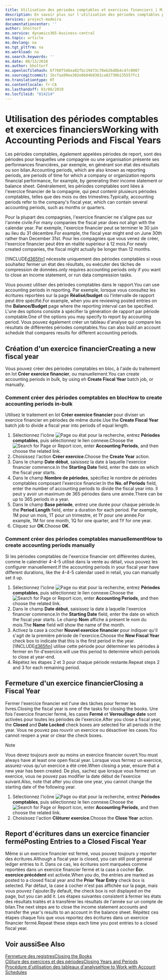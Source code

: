 ```yaml
---
title: Utilisation des périodes comptables et exercices financiers | Microsoft Docs
description: En savoir plus sur l'utilisation des périodes comptables pour définir le moment où votre compagnie fait état de ses performances financières.
services: project-madeira
documentationcenter: ''
author: bholtorf
ms.service: dynamics365-business-central
ms.topic: article
ms.devlang: na
ms.tgt_pltfrm: na
ms.workload: na
ms.search.keywords: ''
ms.date: 08/13/2018
ms.author: bholtorf
ms.openlocfilehash: 6f760f546ea02fbc19473c70eb26d8b4c47c0987
ms.sourcegitcommit: 1bcfaa99ea302e6b84b8361ca02730b135557fc1
ms.translationtype: HT
ms.contentlocale: fr-CA
ms.lasthandoff: 03/08/2019
ms.locfileid: "814214"
---
```

# <a name="working-with-accounting-periods-and-fiscal-years"></a><span data-ttu-id="7f60d-103">Utilisation des périodes comptables et exercices financiers</span><span class="sxs-lookup"><span data-stu-id="7f60d-103">Working with Accounting Periods and Fiscal Years</span></span>
<span data-ttu-id="7f60d-104">Les périodes comptables, également appelées périodes de report, sont des périodes pour lesquelles une compagnie ou une organisation présente ses performances financières, par exemple, en générant son état des résultats ou son bilan.</span><span class="sxs-lookup"><span data-stu-id="7f60d-104">Accounting periods, which are also known as reporting periods, are periods of time for which a company or organization reports financial performance, for example, by generating their income statement or balance sheet.</span></span> <span data-ttu-id="7f60d-105">Généralement, les périodes comptables sont liées à l'exercice financier de la compagnie, qui peut contenir plusieurs périodes comptables, telles que des mois ou des trimestres.</span><span class="sxs-lookup"><span data-stu-id="7f60d-105">Typically, accounting periods refer to the company's fiscal year, which can contain several accounting periods, such as months or quarters.</span></span>

<span data-ttu-id="7f60d-106">Pour la plupart des compagnies, l'exercice financier ne s'aligne pas sur l'année civile.</span><span class="sxs-lookup"><span data-stu-id="7f60d-106">For many companies the fiscal year does not align with the calendar year.</span></span> <span data-ttu-id="7f60d-107">Par exemple, l'exercice financier peut se terminer le 30 juin au lieu du 31 décembre.</span><span class="sxs-lookup"><span data-stu-id="7f60d-107">For example, the fiscal year might end on June 30th rather than December 31st.</span></span> <span data-ttu-id="7f60d-108">Pour les compagnies que vous venez de créer, l'exercice financier peut être en réalité supérieur à 12 mois.</span><span class="sxs-lookup"><span data-stu-id="7f60d-108">For newly created companies, the fiscal might actually be longer than 12 months.</span></span> 

[!INCLUDE[d365fin](includes/d365fin_md.md)] <span data-ttu-id="7f60d-109">nécessite uniquement des périodes comptables si vous souhaitez fermer un état des résultats, ou exécuter des tâches de compression de données.</span><span class="sxs-lookup"><span data-stu-id="7f60d-109">only requires accounting periods only if you want to close an income statement, or run data compression tasks.</span></span> 

<span data-ttu-id="7f60d-110">Vous pouvez utiliser des périodes comptables dans le rapport.</span><span class="sxs-lookup"><span data-stu-id="7f60d-110">You can use accounting periods in reporting.</span></span> <span data-ttu-id="7f60d-111">Par exemple, lorsque vous consultez les écritures reportées sur la page **Réalisé/budget** où l'intervalle de rapport peut être spécifié.</span><span class="sxs-lookup"><span data-stu-id="7f60d-111">For example, when you are reviewing posted entries on the **Balance/Budget** page where the reporting interval can be specified.</span></span> <span data-ttu-id="7f60d-112">L'une des options consiste à spécifier la génération de rapport par période comptable.</span><span class="sxs-lookup"><span data-stu-id="7f60d-112">One of the options you may specify to report by accounting period.</span></span> <span data-ttu-id="7f60d-113">Vous pouvez également créer un tableau d'analyse qui compare les résultats de différentes périodes comptables.</span><span class="sxs-lookup"><span data-stu-id="7f60d-113">You can also build an account schedule that compares results for different accounting periods.</span></span>

## <a name="creating-a-new-fiscal-year"></a><span data-ttu-id="7f60d-114">Création d'un exercice financier</span><span class="sxs-lookup"><span data-stu-id="7f60d-114">Creating a new fiscal year</span></span>
<span data-ttu-id="7f60d-115">Vous pouvez créer des périodes comptables en bloc, à l'aide du traitement en lot **Créer exercice financier**, ou manuellement.</span><span class="sxs-lookup"><span data-stu-id="7f60d-115">You can create accounting periods in bulk, by using eh **Create Fiscal Year** batch job, or manually.</span></span>

### <a name="how-to-create-accounting-periods-in-bulk"></a><span data-ttu-id="7f60d-116">Comment créer des périodes comptables en bloc</span><span class="sxs-lookup"><span data-stu-id="7f60d-116">How to create accounting periods in-bulk</span></span>
<span data-ttu-id="7f60d-117">Utilisez le traitement en lot **Créer exercice financier** pour diviser un exercice financier en périodes de même durée.</span><span class="sxs-lookup"><span data-stu-id="7f60d-117">Use the **Create Fiscal Year** batch job to divide a fiscal year into periods of equal length.</span></span>  

1. <span data-ttu-id="7f60d-118">Sélectionnez l'icône ![Page ou état pour la recherche](media/ui-search/search_small.png "Page ou état pour la recherche"), entrez **Périodes comptables**, puis sélectionnez le lien connexe.</span><span class="sxs-lookup"><span data-stu-id="7f60d-118">Choose the ![Search for Page or Report](media/ui-search/search_small.png "Search for Page or Report icon") icon, enter **Accounting Periods**, and then choose the related link.</span></span>  
2. <span data-ttu-id="7f60d-119">Choisissez l'action **Créer exercice**.</span><span class="sxs-lookup"><span data-stu-id="7f60d-119">Choose the **Create Year** action.</span></span>  <!--What about the Scheduling option? Should we mention that? There's also the Report Output Type field...-->
3. <span data-ttu-id="7f60d-120">Dans le champ **Date début**, saisissez la date à laquelle l'exercice financier commence.</span><span class="sxs-lookup"><span data-stu-id="7f60d-120">In the **Starting Date** field, enter the date on which the fiscal year starts.</span></span>  
4. <span data-ttu-id="7f60d-121">Dans le champ **Nombre de périodes**, spécifiez le nombre de périodes comptables composant l'exercice financier.</span><span class="sxs-lookup"><span data-stu-id="7f60d-121">In the **No. of Periods** field, enter the number of accounting periods to divide the fiscal year into.</span></span> <span data-ttu-id="7f60d-122">Il peut y avoir un maximum de 365 périodes dans une année.</span><span class="sxs-lookup"><span data-stu-id="7f60d-122">There can be up to 365 periods in a year.</span></span>  
5. <span data-ttu-id="7f60d-123">Dans le champ **Base période**, entrez une durée pour chaque période.</span><span class="sxs-lookup"><span data-stu-id="7f60d-123">In the **Period Length** field, enter a duration for each period.</span></span> <span data-ttu-id="7f60d-124">Par exemple, 1M pour un mois, 1T pour un trimestre, et 1Y pour une année.</span><span class="sxs-lookup"><span data-stu-id="7f60d-124">For example, 1M for one month, 1Q for one quarter, and 1Y for one year.</span></span>  
6. <span data-ttu-id="7f60d-125">Cliquez sur **OK**.</span><span class="sxs-lookup"><span data-stu-id="7f60d-125">Choose **OK**.</span></span>  

### <a name="how-to-create-accounting-periods-manually"></a><span data-ttu-id="7f60d-126">Comment créer des périodes comptables manuellement</span><span class="sxs-lookup"><span data-stu-id="7f60d-126">How to create accounting periods manually</span></span>
<span data-ttu-id="7f60d-127">Si les périodes comptables de l'exercice financier ont différentes durées, comme le calendrier 4-4-5 utilisé dans la vente au détail, vous pouvez les configurer manuellement.</span><span class="sxs-lookup"><span data-stu-id="7f60d-127">If the accounting periods in your fiscal year have different durations, like the 4-4-5 calendar used in retail, you can manually set it up.</span></span>  
  
1. <span data-ttu-id="7f60d-128">Sélectionnez l'icône ![Page ou état pour la recherche](media/ui-search/search_small.png "Page ou état pour la recherche"), entrez **Périodes comptables**, puis sélectionnez le lien connexe.</span><span class="sxs-lookup"><span data-stu-id="7f60d-128">Choose the ![Search for Page or Report](media/ui-search/search_small.png "Search for Page or Report icon") icon, enter **Accounting Periods**, and then choose the related link.</span></span>  
2. <span data-ttu-id="7f60d-129">Dans le champ **Date début**, saisissez la date à laquelle l'exercice financier commence.</span><span class="sxs-lookup"><span data-stu-id="7f60d-129">In the **Starting Date** field, enter the date on which the fiscal year starts.</span></span> <span data-ttu-id="7f60d-130">Le champ **Nom** affiche à présent le nom du mois.</span><span class="sxs-lookup"><span data-stu-id="7f60d-130">The **Name** field will show the name of the month.</span></span>  
3. <span data-ttu-id="7f60d-131">Activez la case à cocher **Nouvel exercice financier** pour indiquer qu'il s'agit de la première période de l'exercice.</span><span class="sxs-lookup"><span data-stu-id="7f60d-131">Choose the **New Fiscal Year** check box to indicate that this is the first period in the year.</span></span> [!INCLUDE[d365fin](includes/d365fin_md.md)] <span data-ttu-id="7f60d-132">utilise cette période pour déterminer les périodes à fermer en fin d'exercice.</span><span class="sxs-lookup"><span data-stu-id="7f60d-132">will use this period to determine which periods to close at year-end.</span></span>
4. <span data-ttu-id="7f60d-133">Répétez les étapes 2 et 3 pour chaque période restante.</span><span class="sxs-lookup"><span data-stu-id="7f60d-133">Repeat steps 2 and 3 for each remaining period.</span></span>  

## <a name="closing-a-fiscal-year"></a><span data-ttu-id="7f60d-134">Fermeture d'un exercice financier</span><span class="sxs-lookup"><span data-stu-id="7f60d-134">Closing a Fiscal Year</span></span>
<span data-ttu-id="7f60d-135">Fermer l'exercice financier est l'une des tâches pour fermer les livres.</span><span class="sxs-lookup"><span data-stu-id="7f60d-135">Closing the fiscal year is one of the tasks for closing the books.</span></span> <span data-ttu-id="7f60d-136">Une fois l'exercice financier fermé, les cases **Fermé** et **Verrouillage date** sont activées pour toutes les périodes de l'exercice.</span><span class="sxs-lookup"><span data-stu-id="7f60d-136">After you close a fiscal year, the **Closed** and **Date Locked** check boxes are selected for all periods in the year.</span></span> <span data-ttu-id="7f60d-137">Vous ne pouvez pas rouvrir un exercice ou désactiver les cases.</span><span class="sxs-lookup"><span data-stu-id="7f60d-137">You cannot reopen a year or clear the check boxes.</span></span>

> [!NOTE]  
>  <span data-ttu-id="7f60d-138">Vous devez toujours avoir au moins un exercice financier ouvert.</span><span class="sxs-lookup"><span data-stu-id="7f60d-138">You must always have at least one open fiscal year.</span></span> <span data-ttu-id="7f60d-139">Lorsque vous fermez un exercice, assurez-vous qu'un exercice a été créé.</span><span class="sxs-lookup"><span data-stu-id="7f60d-139">When closing a year, ensure that a new year has been created.</span></span> <span data-ttu-id="7f60d-140">De plus, sachez que lorsque vous fermez un exercice, vous ne pouvez pas modifier la date début de l'exercice suivant.</span><span class="sxs-lookup"><span data-stu-id="7f60d-140">Also, note that after you close one year, you cannot change the starting date of the following year.</span></span>

1. <span data-ttu-id="7f60d-141">Sélectionnez l'icône ![Page ou état pour la recherche](media/ui-search/search_small.png "Page ou état pour la recherche"), entrez **Périodes comptables**, puis sélectionnez le lien connexe.</span><span class="sxs-lookup"><span data-stu-id="7f60d-141">Choose the ![Search for Page or Report](media/ui-search/search_small.png "Search for Page or Report icon") icon, enter **Accounting Periods**, and then choose the related link.</span></span>  
2. <span data-ttu-id="7f60d-142">Choisissez l'action **Clôturer exercice**.</span><span class="sxs-lookup"><span data-stu-id="7f60d-142">Choose the **Close Year** action.</span></span>  

## <a name="posting-entries-to-a-closed-fiscal-year"></a><span data-ttu-id="7f60d-143">Report d'écritures dans un exercice financier fermé</span><span class="sxs-lookup"><span data-stu-id="7f60d-143">Posting Entries to a Closed Fiscal Year</span></span>
<span data-ttu-id="7f60d-144">Même si un exercice financier est fermé, vous pouvez toujours y reporter des écritures.</span><span class="sxs-lookup"><span data-stu-id="7f60d-144">Although a fiscal year is closed, you can still post general ledger entries to it.</span></span> <span data-ttu-id="7f60d-145">Dans ce cas, les écritures sont marquées comme reportées dans un exercice financier fermé et la case à cocher **Écr. exercice précédent** est activée.</span><span class="sxs-lookup"><span data-stu-id="7f60d-145">When you do, the entries are marked as posted to a closed fiscal year and the **Prior Year Entry** check box is selected.</span></span> <span data-ttu-id="7f60d-146">Par défaut, la case à cocher n'est pas affichée sur la page, mais vous pouvez l'ajouter.</span><span class="sxs-lookup"><span data-stu-id="7f60d-146">By default, the check box is not displayed on the page, but you can add it.</span></span> <span data-ttu-id="7f60d-147">Les étapes suivantes consistent à fermer les états des résultats traités et à transférer les résultats de l'année sur un compte de bilan.</span><span class="sxs-lookup"><span data-stu-id="7f60d-147">The next steps are to close the income statement accounts and transfer the year's results to an account in the balance sheet.</span></span> <span data-ttu-id="7f60d-148">Répétez ces étapes chaque fois que vous reportez des écritures dans un exercice financier fermé.</span><span class="sxs-lookup"><span data-stu-id="7f60d-148">Repeat these steps each time you post entries to a closed fiscal year.</span></span>

## <a name="see-also"></a><span data-ttu-id="7f60d-149">Voir aussi</span><span class="sxs-lookup"><span data-stu-id="7f60d-149">See Also</span></span>
[<span data-ttu-id="7f60d-150">Fermeture des registres</span><span class="sxs-lookup"><span data-stu-id="7f60d-150">Closing the Books</span></span>](year-close-books.md)  
[<span data-ttu-id="7f60d-151">Clôture des exercices et des périodes</span><span class="sxs-lookup"><span data-stu-id="7f60d-151">Closing Years and Periods</span></span>](year-close-years-periods.md)  
[<span data-ttu-id="7f60d-152">Procédure d'utilisation des tableaux d'analyse</span><span class="sxs-lookup"><span data-stu-id="7f60d-152">How to Work with Account Schedules</span></span>](bi-how-work-account-schedule.md)  
  





